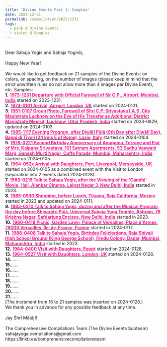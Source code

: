 ```yaml
---
title: 'Divine Events Post 2: Samples'
date: 2023-12-31
permalink: /compilation/2023/1231
tags:
  - pink @ Divine Events
  - violet @ Samples
---
```


<p>
<br>
Dear Sahaja Yogis and Sahaja Yoginīs,<br>
<br>
Happy New Year!<br>
<br>
We would like to get feedback on 21 samples of the Divine Events: on colors, on spacing, on the number of images (please keep in mind that the strict unwritten rules do not allow more than 4 images per Divine Event), etc.
Samples:<br>
<b>1.</b> <a href="https://seven-teams.github.io/events/1973-1231"> <font color="DeepPink"><b>1973-1231 Departure with Official Farewell of Sir C.P., Airport, Mumbai, India</b></font></a> started on 2023-1231.<br>
<b>2.</b> <a href="https://seven-teams.github.io/events/1974-0101"> <font color="DeepPink"><b>1974-0101 Arrival, Airport, London, UK</b></font></a> started on 2024-0101.<br>
<b>3.</b> <a href="https://seven-teams.github.io/events/1951-0107"> <font color="DeepPink"><b>1951-0107 Group Photo, Farewell of Shri C.P. Srivastava I.A.S. City Magistrate Lucknow on the Eve of His Transfer as Additional District Magistrate Meerut, Lucknow, Uttar Pradesh, India</b></font></a> started on 2023-0829, updated on 2024-0103.<br>
<b>4.</b> <a href="https://seven-teams.github.io/events/1985-1117-b"> <font color="DeepPink"><b>1985-1117 Evening Program, after Diwālī Pūjā (6th Day after Diwālī Day), Bagni di Tivoli (24 kms E of Rome), Lazio, Italy</b></font></a> started on 2024-0104.<br>
<b>5.</b> <a href="https://seven-teams.github.io/events/1978-0221"> <font color="DeepPink"><b>1978-0221 Second Birthday Anniversary of Anupama, Terrace and Flat of Mrs. Kalpana Srivastava, 161 Satnam Apartments, 93 Sadhu Vaswani Marg, Ganesh Murti Nagar, Cuffe Parade, Mumbai, Maharashtra, India</b></font></a> started on 2024-0105.<br>
<b>6.</b> <a href="https://seven-teams.github.io/events/1964-0526-052x"> <font color="DeepPink"><b>1964-052x Arrival with Daughters, Port, Liverpool, Merseyside, UK</b></font></a> started on 2024-0105 as a combined event with the Visit to London (separation into 2 events dated 2024-0128).<br>
<b>7.</b> <a href="https://seven-teams.github.io/events/1983-0215"> <font color="DeepPink"><b>1983-0215 Talk to Sahaja Yogis, after the Viewing of the 'Gandhi' Movie, Hall, Alankar Cinema, Lajpat Nagar 3, New Delhi, India</b></font></a> started in 2023.<br>
<b>8.</b> <a href="https://seven-teams.github.io/events/1985-0530-a"> <font color="DeepPink"><b>1985-0530 Shopping, before Lunch, Tijuana, Baja California, Mexico</b></font></a> started in 2023 and updated on 2024-0111.<br>
<b>9.</b> <a href="https://seven-teams.github.io/events/1983-0210-b"> <font color="DeepPink"><b>1983-0210 Talk to Sahaja Yogis, during and after the Musical Program, the day before Śhivarātri Pūjā, Universal Sahaja Yoga Temple, Āśhram, 78 Kṛiṣhṇa Nagar, Safdarjung Enclave, New Delhi, India</b></font></a> started in 2023.<br>
<b>10.</b> <a href="https://seven-teams.github.io/events/1980-0418-a"> <font color="DeepPink"><b>1980-0418 Picnic, Garden Lawn, Palace of Versailles, Place d'Armes, 78000 Versailles, Île-de-France, France</b></font></a> started in 2024-0117.<br>
<b>11.</b> <a href="https://seven-teams.github.io/events/1988-0408"> <font color="DeepPink"><b>1988-0408 Talk to Sahaja Yogis, Birthday Felicitations, Raja Shivaji High School Ground (King George School), Hindu Colony, Dadar, Mumbai, Maharashtra, India</b></font></a> started in 2023.<br>
<b>12.</b> <a href="https://seven-teams.github.io/events/1964-0420-0400"> <font color="DeepPink"><b>1964-0400 Visit with Daughters, Egypt</b></font></a> started on 2024-0128.<br>
<b>13.</b> <a href="https://seven-teams.github.io/events/1964-0527"> <font color="DeepPink"><b>1964-0527 Visit with Daughters, London, UK</b></font></a> started on 2024-0128.<br>
<b>14.</b>......<br>
<b>15.</b>......<br>
<b>16.</b>......<br>
<b>17.</b>......<br>
<b>18.</b>......<br>
<b>19.</b>......<br>
<b>20.</b>......<br>
<b>21.</b>......<br>
[The increment from 16 to 21 samples was inserted on 2024-0128.]<br>
We thank you in advance for any possible feedback at any time.<br>
<br>
Jay Śhrī Mātājī!<br>
<br>
The Comprehensive Compilations Team (The Divine Events Subteam)<br>
sahajayoga.compilations@gmail.com<br>
https://linktr.ee/comprehensivecompilationsteam<br>
</p>